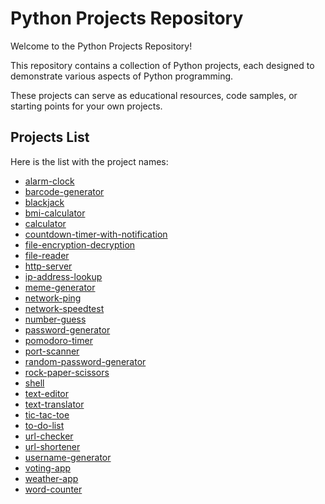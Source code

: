 # Python Projects Repository

Welcome to the Python Projects Repository! 

This repository contains a collection of Python projects, each designed to demonstrate various aspects of Python programming. 

These projects can serve as educational resources, code samples, or starting points for your own projects.

## Projects List

Here is the list with the project names:

- [alarm-clock](https://github.com/Gabriele77s2/python/alarm-clock)
- [barcode-generator](https://github.com/Gabriele77s2/python/barcode-generator)
- [blackjack](https://github.com/Gabriele77s2/python/blackjack)
- [bmi-calculator](https://github.com/Gabriele77s2/python/bmi-calculator)
- [calculator](https://github.com/Gabriele77s2/python/calculator)
- [countdown-timer-with-notification](https://github.com/Gabriele77s2/python/countdown-timer-with-notification)
- [file-encryption-decryption](https://github.com/Gabriele77s2/python/file-encryption-decryption)
- [file-reader](https://github.com/Gabriele77s2/python/file-reader)
- [http-server](https://github.com/Gabriele77s2/python/http-server)
- [ip-address-lookup](https://github.com/Gabriele77s2/python/ip-address-lookup)
- [meme-generator](https://github.com/Gabriele77s2/python/meme-generator)
- [network-ping](https://github.com/Gabriele77s2/python/network-ping)
- [network-speedtest](https://github.com/Gabriele77s2/python/network-speedtest)
- [number-guess](https://github.com/Gabriele77s2/python/number-guess)
- [password-generator](https://github.com/Gabriele77s2/python/password-generator)
- [pomodoro-timer](https://github.com/Gabriele77s2/python/pomodoro-timer)
- [port-scanner](https://github.com/Gabriele77s2/python/port-scanner)
- [random-password-generator](https://github.com/Gabriele77s2/python/random-password-generator)
- [rock-paper-scissors](https://github.com/Gabriele77s2/python/rock-paper-scissors)
- [shell](https://github.com/Gabriele77s2/python/shell)
- [text-editor](https://github.com/Gabriele77s2/python/text-editor)
- [text-translator](https://github.com/Gabriele77s2/python/text-translator)
- [tic-tac-toe](https://github.com/Gabriele77s2/python/tic-tac-toe)
- [to-do-list](https://github.com/Gabriele77s2/python/to-do-list)
- [url-checker](https://github.com/Gabriele77s2/python/url-checker)
- [url-shortener](https://github.com/Gabriele77s2/python/url-shortener)
- [username-generator](https://github.com/Gabriele77s2/python/username-generator)
- [voting-app](https://github.com/Gabriele77s2/python/voting-app)
- [weather-app](https://github.com/Gabriele77s2/python/weather-app)
- [word-counter](https://github.com/Gabriele77s2/python/word-counter)
